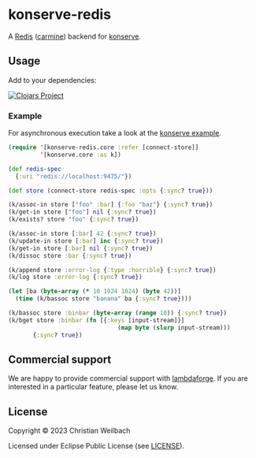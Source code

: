 # konserve-redis

A [Redis](https://redis.io/) ([carmine](https://github.com/ptaoussanis/carmine))
backend for [konserve](https://github.com/replikativ/konserve).

## Usage

Add to your dependencies:

[![Clojars Project](http://clojars.org/io.replikativ/konserve-redis/latest-version.svg)](http://clojars.org/io.replikativ/konserve-redis)

### Example

For asynchronous execution take a look at the [konserve example](https://github.com/replikativ/konserve#asynchronous-execution).

``` clojure
(require '[konserve-redis.core :refer [connect-store]]
         '[konserve.core :as k])

(def redis-spec
  {:uri "redis://localhost:9475/"})

(def store (connect-store redis-spec :opts {:sync? true}))

(k/assoc-in store ["foo" :bar] {:foo "baz"} {:sync? true})
(k/get-in store ["foo"] nil {:sync? true})
(k/exists? store "foo" {:sync? true})

(k/assoc-in store [:bar] 42 {:sync? true})
(k/update-in store [:bar] inc {:sync? true})
(k/get-in store [:bar] nil {:sync? true})
(k/dissoc store :bar {:sync? true})

(k/append store :error-log {:type :horrible} {:sync? true})
(k/log store :error-log {:sync? true})

(let [ba (byte-array (* 10 1024 1024) (byte 42))]
  (time (k/bassoc store "banana" ba {:sync? true})))

(k/bassoc store :binbar (byte-array (range 10)) {:sync? true})
(k/bget store :binbar (fn [{:keys [input-stream]}]
                               (map byte (slurp input-stream)))
       {:sync? true})

```

## Commercial support

We are happy to provide commercial support with
[lambdaforge](https://lambdaforge.io). If you are interested in a particular
feature, please let us know.

## License

Copyright © 2023 Christian Weilbach

Licensed under Eclipse Public License (see [LICENSE](LICENSE)).
